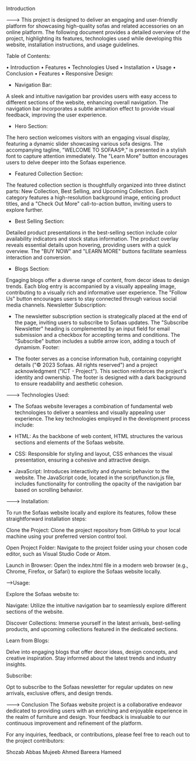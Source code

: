 Introduction

---> This project is designed to deliver an engaging and user-friendly platform for showcasing high-quality sofas and related accessories on an online platform. The following document provides a detailed overview of the project, highlighting its features, technologies used while developing this website, installation instructions, and usage guidelines.



  Table of Contents:

•	Introduction
•	Features
•	Technologies Used
•	Installation
•	Usage
•	Conclusion
•	Features
•	Responsive Design:




* Navigation Bar:

A sleek and intuitive navigation bar provides users with easy access to different sections of the website, enhancing overall navigation. The navigation bar incorporates a subtle animation effect to provide visual feedback, improving the user experience.

* Hero Section:

The hero section welcomes visitors with an engaging visual display, featuring a dynamic slider showcasing various sofa designs. The accompanying tagline, "WELCOME TO SOFAAS®," is presented in a stylish font to capture attention immediately. The "Learn More" button encourages users to delve deeper into the Sofaas experience.

* Featured Collection Section:

The featured collection section is thoughtfully organized into three distinct parts: New Collection, Best Selling, and Upcoming Collection. Each category features a high-resolution background image, enticing product titles, and a "Check Out More" call-to-action button, inviting users to explore further.

* Best Selling Section:

Detailed product presentations in the best-selling section include color availability indicators and stock status information. The product overlay reveals essential details upon hovering, providing users with a quick overview. The "BUY NOW" and "LEARN MORE" buttons facilitate seamless interaction and conversion.

* Blogs Section:

Engaging blogs offer a diverse range of content, from decor ideas to design trends. Each blog entry is accompanied by a visually appealing image, contributing to a visually rich and informative user experience. The "Follow Us" button encourages users to stay connected through various social media channels.
Newsletter Subscription:

* The newsletter subscription section is strategically placed at the end of the page, inviting users to subscribe to Sofaas updates. The "Subscribe Newsletter" heading is complemented by an input field for email submission and a checkbox for accepting terms and conditions. The "Subscribe" button includes a subtle arrow icon, adding a touch of dynamism.
Footer:

* The footer serves as a concise information hub, containing copyright details ("© 2023 Sofaas. All rights reserved") and a project acknowledgment ("ICT - Project"). This section reinforces the project's identity and ownership. The footer is designed with a dark background to ensure readability and aesthetic cohesion.



---> Technologies Used:


* The Sofaas website leverages a combination of fundamental web technologies to deliver a seamless and visually   appealing user experience. The key technologies employed in the development process include:

* HTML: As the backbone of web content, HTML structures the various sections and elements of the Sofaas website.

* CSS: Responsible for styling and layout, CSS enhances the visual presentation, ensuring a cohesive and   attractive design.

* JavaScript: Introduces interactivity and dynamic behavior to the website. The JavaScript code, located in the   script/function.js file, includes functionality for controlling the opacity of the navigation bar based on   scrolling behavior.

---> Installation:

 To run the Sofaas website locally and explore its features, follow these straightforward installation steps:

 Clone the Project:
 Clone the project repository from GitHub to your local machine using your preferred version control tool.

 Open Project Folder:
 Navigate to the project folder using your chosen code editor, such as Visual Studio Code or Atom.

 Launch in Browser:
 Open the index.html file in a modern web browser (e.g., Chrome, Firefox, or Safari) to explore the Sofaas  website locally.

-->Usage:

Explore the Sofaas website to:

Navigate:
Utilize the intuitive navigation bar to seamlessly explore different sections of the website.

Discover Collections:
Immerse yourself in the latest arrivals, best-selling products, and upcoming collections featured in the dedicated sections.

Learn from Blogs:

Delve into engaging blogs that offer decor ideas, design concepts, and creative inspiration. Stay informed about the latest trends and industry insights.

Subscribe:

Opt to subscribe to the Sofaas newsletter for regular updates on new arrivals, exclusive offers, and design trends.


---> Conclusion
 The Sofaas website project is a collaborative endeavor dedicated to providing users with an enriching and  enjoyable experience in the realm of furniture and design. Your feedback is invaluable to our continuous  improvement and refinement of the platform.

 For any inquiries, feedback, or contributions, please feel free to reach out to the project contributors:

 Shozab Abbas
 Mujeeb Ahmed
 Bareera Hameed
